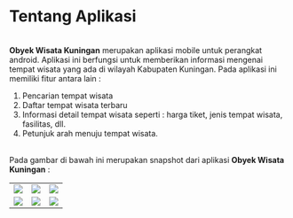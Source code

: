 <h1>Tentang Aplikasi</h1><br>
<b>Obyek Wisata Kuningan</b> merupakan aplikasi mobile untuk perangkat android. Aplikasi ini berfungsi untuk memberikan informasi mengenai tempat wisata yang ada di wilayah Kabupaten Kuningan. Pada aplikasi ini memiliki fitur antara lain : <br>
<ol>
<li>Pencarian tempat wisata</li>
<li>Daftar tempat wisata terbaru</li>
<li>Informasi detail tempat wisata seperti : harga tiket, jenis tempat wisata, fasilitas, dll.</li>
<li>Petunjuk arah menuju tempat wisata.</li>
</ol>
<br>
Pada gambar di bawah ini merupakan snapshot dari aplikasi <b>Obyek Wisata Kuningan</b> : <br>
<table>
<tr>
<td><img src="https://bintank23.files.wordpress.com/2014/09/screenshot_2014-06-03-11-23-32.png"></td>
<td><img src="https://bintank23.files.wordpress.com/2014/09/screenshot_2014-06-03-11-24-41.png"></td>
<td><img src="https://bintank23.files.wordpress.com/2014/09/screenshot_2014-06-03-17-52-19.png"></td>
</tr>
<tr>
<td><img src="https://bintank23.files.wordpress.com/2014/09/screenshot_2014-06-03-17-52-39.png"></td>
<td><img src="https://bintank23.files.wordpress.com/2014/09/screenshot_2014-06-03-17-53-08.png"></td>
<td><img src="https://bintank23.files.wordpress.com/2014/09/screenshot_2014-06-03-17-53-40.png"></td>
</tr>
</table>
